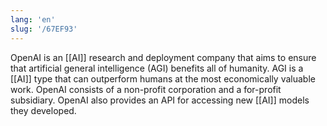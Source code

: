 ```yaml
---
lang: 'en'
slug: '/67EF93'
---
```


OpenAI is an [[AI]] research and deployment company that aims to ensure that artificial general intelligence (AGI) benefits all of humanity.
AGI is a [[AI]] type that can outperform humans at the most economically valuable work.
OpenAI consists of a non-profit corporation and a for-profit subsidiary.
OpenAI also provides an API for accessing new [[AI]] models they developed.

